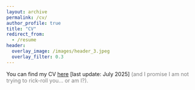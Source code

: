 ```yaml
---
layout: archive
permalink: /cv/
author_profile: true
title: "CV"
redirect_from:
  - /resume
header:
  overlay_image: /images/header_3.jpeg
  overlay_filter: 0.3
---
```


You can find my CV [here](/files/202507_CV_D'Agnese.pdf) [last update: July 2025] <span style="color: grey;">(and I promise I am not trying to rick-roll you... or am I?).</span>
